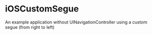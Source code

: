 # iOSCustomSegue
An example application without UINavigationController using a custom segue (from right to left) 
